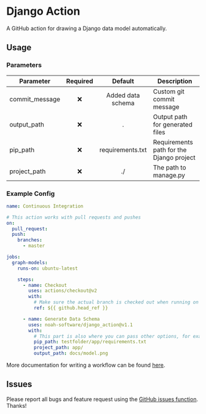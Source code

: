 # Django Action

A GitHub action for drawing a Django data model automatically.

## Usage

### Parameters

| Parameter      | Required |      Default      | Description                              |
| -------------- | :------: | :---------------: | ---------------------------------------- |
| commit_message |   :x:    | Added data schema | Custom git commit message                |
| output_path    |   :x:    |         .         | Output path for generated files          |
| pip_path       |   :x:    | requirements.txt  | Requirements path for the Django project |
| project_path   |   :x:    |        ./         | The path to manage.py                    |

### Example Config

```yaml
name: Continuous Integration

# This action works with pull requests and pushes
on:
  pull_request:
  push:
    branches:
      - master

jobs:
  graph-models:
    runs-on: ubuntu-latest

    steps:
      - name: Checkout
        uses: actions/checkout@v2
        with:
          # Make sure the actual branch is checked out when running on pull requests
          ref: ${{ github.head_ref }}

      - name: Generate Data Schema
        uses: noah-software/django_action@v1.1
        with:
          # This part is also where you can pass other options, for example:
          pip_path: testfolder/app/requirements.txt
          project_path: app/
          output_path: docs/model.png
```

More documentation for writing a workflow can be found [here](https://help.github.com/en/actions/automating-your-workflow-with-github-actions/workflow-syntax-for-github-actions).

## Issues

Please report all bugs and feature request using the [GitHub issues function](https://github.com/noah-software/django_action/issues/new). Thanks!
